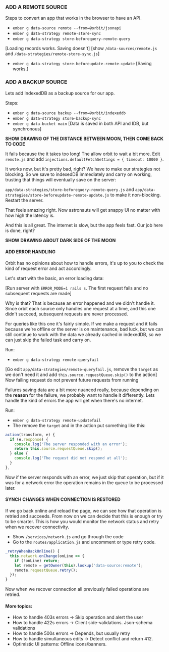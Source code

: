 ### ADD A REMOTE SOURCE

Steps to convert an app that works in the browser to have an API.

- `ember g data-source remote --from=@orbit/jsonapi`
- `ember g data-strategy remote-store-sync`
- `ember g data-strategy store-beforequery-remote-query`

[Loading records works. Saving doesn't] [show `/data-sources/remote.js` and `/data-strategies/remote-store-sync.js`]

- `ember g data-strategy store-beforeupdate-remote-update` [Saving works.]

### ADD A BACKUP SOURCE

Lets add IndexedDB as a backup source for our app.

Steps:
- `ember g data-source backup --from=@orbit/indexeddb`
- `ember g data-strategy store-backup-sync`
- `ember g data-bucket main`
[Data is saved in both API and IDB, but synchronous]

**SHOW DRAWING OF THE DISTANCE BETWEEN MOON, THEN COME BACK TO CODE**

It fails because the it takes too long! The allow orbit to wait a bit more. Edit `remote.js` and add `injections.defaultFetchSettings = { timeout: 10000 }`.

It works now, but it's pretty bad, right? We have to make our strategies not blocking. So we save to indexedDB immediately and carry on working, trusting that things will eventually save on the server:

`app/data-strategies/store-beforequery-remote-query.js` and `app/data-strategies/store-beforeupdate-remote-update.js` to make it non-blocking. Restart the server.

That feels amazing right. Now astronauts will get snappy UI no matter with how high the latency is.

And this is all great. The internet is slow, but the app feels fast. Our job here is done, right?

**SHOW DRAWING ABOUT DARK SIDE OF THE MOON**

#### ADD ERROR HANDLING

Orbit has no opinions about how to handle errors, it's up to you to check the kind of request error and act accordingly.

Let's start with the basic, an error loading data:

[Run server with `ERROR_MODE=1 rails s`. The first request fails and no subsequent requests are made]

Why is that? That is because an error happened and we didn't handle it. Since orbit each source only handles one request at a time, and this one didn't succeed, subsequent requests are never processed.

For queries like this one it's fairly simple. If we make a request and it fails because we're offline or the server is on maintenance, bad luck, but we can still continue to work with the data we already cached in indexedDB, so we can just skip the failed task and carry on.

Run:
- `ember g data-strategy remote-queryfail`

[Go edit `app/data-strategies/remote-queryfail.js`, remove the `target` as we don't need it and add `this.source.requestQueue.skip()` to the action] Now failing request do not prevent future requests from running

Failures saving data are a bit more nuanced really, because depending on the **reason** for the failure, we probably want to handle it differently. Lets handle the kind of errors the app will get when there's no internet.

Run:
- `ember g data-strategy remote-updatefail`
- The remove the `target` and in the action put something like this:
```js
action(transform, e) {
  if (e.response) {
    console.log('The server responded with an error');
    return this.source.requestQueue.skip();
  } else {
    console.log('The request did not respond at all');
  }
},
```

Now if the server responds with an error, we just skip that operation, but if it was for a network error the operation remains in the queue to be processed later.

#### SYNCH CHANGES WHEN CONNECTION IS RESTORED

If we go back online and reload the page, we can see how that operation is retried and succeeds. From now on we can decide that this is enough or try to be smarter. This is how
you would monitor the network status and retry when we recover connectivity.

- Show `/services/network.js` and go through the code
- Go to the `routes/application.js` and uncomment or type retry code.
```js
_retryWhenBackOnline() {
  this.network.onChange(onLine => {
    if (!onLine) return;
    let remote = getOwner(this).lookup('data-source:remote');
    remote.requestQueue.retry();
  });
}
```

Now when we recover connection all previously failed operations are retried.

#### More topics:

- How to handle 403s errors -> Skip operation and alert the user
- How to handle 422s errors -> Client side-validations. Json-schema validations
- How to handle 500s errors -> Depends, but usually retry
- How to handle simultaneous edits -> Detect conflict and return 412.
- Optimistic UI patterns: Offline icons/banners.





